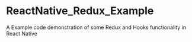 # ReactNative_Redux_Example
A Example code demonstration of some Redux and Hooks functionality in React Native
